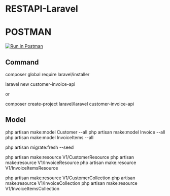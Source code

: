 # RESTAPI-Laravel
# POSTMAN

[![Run in Postman](https://run.pstmn.io/button.svg)](https://app.getpostman.com/run-collection/36cc1e266722a67ae009?action=collection%2Fimport)


## Command 

composer global require laravel/installer

laravel new customer-invoice-api


or 

composer create-project laravel/laravel customer-invoice-api

## Model

php artisan make:model Customer --all
php artisan make:model Invoice --all
php artisan make:model InvoiceItems --all


php artisan migrate:fresh --seed

php artisan make:resource V1/CustomerResource
php artisan make:resource V1/InvoiceResource
php artisan make:resource V1/InvoiceItemsResource




php artisan make:resource V1/CustomerCollection
php artisan make:resource V1/InvoiceCollection
php artisan make:resource V1/InvoiceItemsCollection